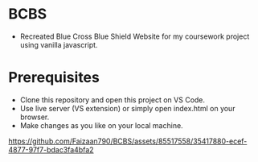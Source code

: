 # BCBS
- Recreated Blue Cross Blue Shield Website for my coursework project using vanilla javascript.
# Prerequisites 
- Clone this repository and open this project on VS Code.
- Use live server (VS extension) or simply open index.html on your browser.
- Make changes as you like on your local machine.

https://github.com/Faizaan790/BCBS/assets/85517558/35417880-ecef-4877-97f7-bdac3fa4bfa2



